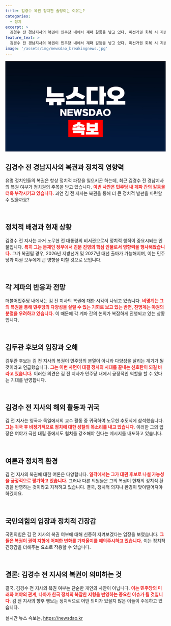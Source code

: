 ```yaml
---
title: 김경수 복권 정치판 술렁이는 이유는?
categories:
  - 정치
excerpt: >
  김경수 전 경남지사의 복권이 민주당 내에서 계파 갈등을 낳고 있다. 피선거권 회복 시 지방선거와 대선 출마 가능성이 열리면서, 반응이 엇갈리고 있다. 복권의 정치적 의도와 향후 움직임에 대한 관심이 집중되고 있다.
feature_text: >
  김경수 전 경남지사의 복권이 민주당 내에서 계파 갈등을 낳고 있다. 피선거권 회복 시 지방선거와 대선 출마 가능성이 열리면서, 반응이 엇갈리고 있다. 복권의 정치적 의도와 향후 움직임에 대한 관심이 집중되고 있다.
image: '/assets/img/newsdao_breakingnews.jpg'
---
```


<p><img src="/assets/img/newsdao_breakingnews.jpg" alt="firstkoreanews 속보" /></p>

<h2 data-ke-size="size26">김경수 전 경남지사의 복권과 정치적 영향력</h2>

<p>유명 정치인들의 복권은 항상 정치적 파장을 일으키곤 하는데, 최근 김경수 전 경남지사의 복권 여부가 정치권의 주목을 받고 있습니다. <b><span style="color: #ee2323;">이번 사안은 민주당 내 계파 간의 갈등을 더욱 부각시키고 있습니다.</span></b> 과연 김 전 지사는 복권을 통해 더 큰 정치적 발판을 마련할 수 있을까요?</p>

<p data-ke-size="size16">&nbsp;</p>

<h2 data-ke-size="size26">정치적 배경과 현재 상황</h2>

<p>김경수 전 지사는 과거 노무현 전 대통령의 비서관으로서 정치적 행적이 중요시되는 인물입니다. <b><span style="color: #ee2323;">특히 그는 문재인 정부에서 친문 진영의 핵심 인물로서 영향력을 행사해왔습니다.</span></b> 그가 복권될 경우, 2026년 지방선거 및 2027년 대선 출마가 가능해지며, 이는 민주당과 야권 모두에게 큰 영향을 미칠 것으로 보입니다.</p>

<p data-ke-size="size16">&nbsp;</p>

<h2 data-ke-size="size26">각 계파의 반응과 전망</h2>

<p>더불어민주당 내에서는 김 전 지사의 복권에 대한 시각이 나뉘고 있습니다. <b><span style="color: #ee2323;">비명계는 그의 복권을 통해 민주당의 다양성을 살릴 수 있는 기회로 보고 있는 반면, 친명계는 야권의 분열을 우려하고 있습니다.</span></b> 이 때문에 각 계파 간의 논의가 복잡하게 진행되고 있는 상황입니다.</p>

<p data-ke-size="size16">&nbsp;</p>

<h2 data-ke-size="size26">김두관 후보의 입장과 오해</h2>

<p>김두관 후보는 김 전 지사의 복권이 민주당의 분열이 아니라 다양성을 살리는 계기가 될 것이라고 언급했습니다. <b><span style="color: #ee2323;">그는 이번 사면이 대결 정치의 시대를 끝내는 신호탄이 되길 바라고 있습니다.</span></b> 이러한 의견은 김 전 지사가 민주당 내에서 긍정적인 역할을 할 수 있다는 기대를 반영합니다.</p>

<p data-ke-size="size16">&nbsp;</p>

<h2 data-ke-size="size26">김경수 전 지사의 해외 활동과 귀국</h2>

<p>김 전 지사는 영국과 독일에서의 교수 활동 중 귀국하여 노무현 추도식에 참석했습니다. <b><span style="color: #ee2323;">그는 귀국 후 비정기적으로 정치에 대한 성찰의 목소리를 내고 있습니다.</span></b> 이러한 그의 입장은 여야가 극한 대립 중에서도 협치를 강조해야 한다는 메시지를 내포하고 있습니다.</p>

<p data-ke-size="size16">&nbsp;</p>

<h2 data-ke-size="size26">여론과 정치적 환경</h2>

<p>김 전 지사의 복권에 대한 여론은 다양합니다. <b><span style="color: #ee2323;">일각에서는 그가 대권 후보로 나설 가능성을 긍정적으로 평가하고 있습니다.</span></b> 그러나 다른 의원들은 그의 복권이 현재의 정치적 환경을 반영하는 것이라고 지적하고 있습니다. 결국, 정치적 의지나 환경이 맞아떨어져야 하겠지요.</p>

<p data-ke-size="size16">&nbsp;</p>

<h2 data-ke-size="size26">국민의힘의 입장과 정치적 긴장감</h2>

<p>국민의힘은 김 전 지사의 복권 여부에 대해 신중히 지켜보겠다는 입장을 보였습니다. <b><span style="color: #ee2323;">그들은 복권이 권력 지형에 어떠한 변화를 가져올지를 예의주시하고 있습니다.</span></b> 이는 정치적 긴장감을 더해주는 요소로 작용할 수 있습니다.</p>

<p data-ke-size="size16">&nbsp;</p>

<h2 data-ke-size="size26">결론: 김경수 전 지사의 복권이 의미하는 것</h2>

<p>결국, 김경수 전 지사의 복권 여부는 단순한 개인의 사안이 아닙니다. <b><span style="color: #ee2323;">이는 민주당의 미래와 여야의 관계, 나아가 한국 정치의 복잡한 지형을 반영하는 중요한 이슈가 될 것입니다.</span></b> 김 전 지사의 향후 행보는 정치적으로 어떤 의미가 있을지 많은 이들이 주목하고 있습니다.</p>
실시간 뉴스 속보는, <a href="https://newsdao.kr" rel="dofollow">https://newsdao.kr</a>


